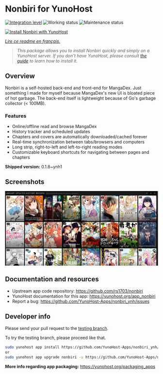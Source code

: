 <!--
N.B.: This README was automatically generated by https://github.com/YunoHost/apps/tree/master/tools/README-generator
It shall NOT be edited by hand.
-->

# Nonbiri for YunoHost

[![Integration level](https://dash.yunohost.org/integration/nonbiri.svg)](https://dash.yunohost.org/appci/app/nonbiri) ![Working status](https://ci-apps.yunohost.org/ci/badges/nonbiri.status.svg) ![Maintenance status](https://ci-apps.yunohost.org/ci/badges/nonbiri.maintain.svg)

[![Install Nonbiri with YunoHost](https://install-app.yunohost.org/install-with-yunohost.svg)](https://install-app.yunohost.org/?app=nonbiri)

*[Lire ce readme en français.](./README_fr.md)*

> *This package allows you to install Nonbiri quickly and simply on a YunoHost server.
If you don't have YunoHost, please consult [the guide](https://yunohost.org/#/install) to learn how to install it.*

## Overview

Nonbiri is a self-hosted back-end and front-end for MangaDex. Just something I made for myself because MangaDex's new UI is bloated piece of hot garbage. The back-end itself is lightweight because of Go's garbage collector (< 100MB).

### Features

- Online/offline read and browse MangaDex
- History tracker and scheduled updates
- Chapters and covers are automatically downloaded/cached forever
- Real-time synchronization between tabs/browsers and computers
- Long strip, right-to-left and left-to-right reading modes
- Customizable keyboard shortcuts for navigating between pages and chapters


**Shipped version:** 0.1.8~ynh1

## Screenshots

![Screenshot of Nonbiri](./doc/screenshots/screenshots.png)

## Documentation and resources

* Upstream app code repository: <https://github.com/rs1703/nonbiri>
* YunoHost documentation for this app: <https://yunohost.org/app_nonbiri>
* Report a bug: <https://github.com/YunoHost-Apps/nonbiri_ynh/issues>

## Developer info

Please send your pull request to the [testing branch](https://github.com/YunoHost-Apps/nonbiri_ynh/tree/testing).

To try the testing branch, please proceed like that.

``` bash
sudo yunohost app install https://github.com/YunoHost-Apps/nonbiri_ynh/tree/testing --debug
or
sudo yunohost app upgrade nonbiri -u https://github.com/YunoHost-Apps/nonbiri_ynh/tree/testing --debug
```

**More info regarding app packaging:** <https://yunohost.org/packaging_apps>
